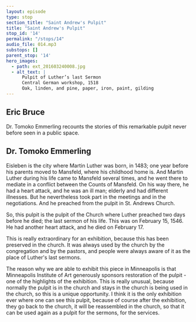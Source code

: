 ```yaml
---
layout: episode
type: stop
section_title: "Saint Andrew's Pulpit"
title: "Saint Andrew's Pulpit"
stop_id: '14'
permalink: "/stops/14"
audio_file: 014.mp3
substops: []
parent_stop: '14'
hero_images:
  - path: ext_201603240008.jpg
  - alt_text: |
      Pulpit of Luther’s last Sermon
      Central German workshop, 1518
      Oak, linden, and pine, paper, iron, paint, gilding
---
```


## Eric Bruce

Dr. Tomoko Emmerling recounts the stories of this remarkable pulpit never before seen in a public space.

## Dr. Tomoko Emmerling

Eisleben is the city where Martin Luther was born, in 1483; one year before his parents moved to Mansfeld, where his childhood home is. And Martin Luther during his life came to Mansfeld several times, and he went there to mediate in a conflict between the Counts of Mansfeld. On his way there, he had a heart attack, and he was an ill man; elderly and had different illnesses. But he nevertheless took part in the meetings and in the negotiations. And he preached from the pulpit in St. Andrews Church.

So, this pulpit is the pulpit of the Church where Luther preached two days before he died; the last sermon of his life. This was on February 15, 1546. He had another heart attack, and he died on February 17.

This is really extraordinary for an exhibition, because this has been preserved in the church. It was always used by the church by the congregation and by the pastors, and people were always aware of it as the place of Luther's last sermons.

The reason why we are able to exhibit this piece in Minneapolis is that Minneapolis Institute of Art generously sponsors restoration of the pulpit - one of the highlights of the exhibition. This is really unusual, because normally the pulpit is in the church and stays in the church is being used in the church, so this is a unique opportunity. I think it is the only exhibition ever where one can see this pulpit, because of course after the exhibition, they go back to the church, it will be reassembled in the church, so that it can be used again as a pulpit for the sermons, for the services.
